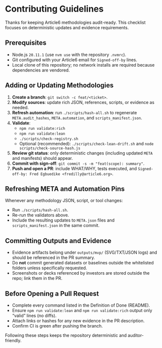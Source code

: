 # Contributing Guidelines

Thanks for keeping Article6 methodologies audit-ready. This checklist focuses on deterministic updates and evidence requirements.

## Prerequisites
- Node.js `20.11.1` (use `nvm use` with the repository `.nvmrc`).
- Git configured with your Article6 email for `Signed-off-by` lines.
- Local clone of this repository; no network installs are required because dependencies are vendored.

## Adding or Updating Methodologies
1. **Create a branch**: `git switch -c feat/<ticket>`.
2. **Modify sources**: update rich JSON, references, scripts, or evidence as needed.
3. **Refresh automation**: run `./scripts/hash-all.sh` to regenerate `META.audit_hashes`, `META.automation`, and `scripts_manifest.json`.
4. **Validate**:
   - `npm run validate:rich`
   - `npm run validate:lean`
   - `./scripts/check-registry.sh`
   - Optional (recommended): `./scripts/check-lean-drift.sh` and `node scripts/check-source-hash.js`
5. **Review git status**: only deterministic changes (including updated `META` and manifests) should appear.
6. **Commit with sign-off**: `git commit -s -m "feat(scope): summary"`.
7. **Push and open a PR**: include WHAT/WHY, tests executed, and `Signed-off-by: Fred Egbuedike <fredilly@article6.org>`.

## Refreshing META and Automation Pins
Whenever any methodology JSON, script, or tool changes:
- Run `./scripts/hash-all.sh`.
- Re-run the validators above.
- Include the resulting updates to `META.json` files and `scripts_manifest.json` in the same commit.

## Committing Outputs and Evidence
- Evidence artifacts belong under `outputs/mvp/` (SVG/TXT/JSON logs) and should be referenced in the PR summary.
- Do **not** commit generated datasets or baselines outside the whitelisted folders unless specifically requested.
- Screenshots or decks referenced by investors are stored outside the repo; link them in the PR.

## Before Opening a Pull Request
- Complete every command listed in the Definition of Done (README).
- Ensure `npm run validate:lean` and `npm run validate:rich` output only “valid” lines (no diffs).
- Attach links or hashes for any new evidence in the PR description.
- Confirm CI is green after pushing the branch.

Following these steps keeps the repository deterministic and auditor-friendly.
